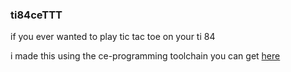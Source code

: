 ### ti84ceTTT

if you ever wanted to play tic tac toe on your ti 84

i made this using the ce-programming toolchain you can get [here](https://github.com/CE-Programming/toolchain) 
